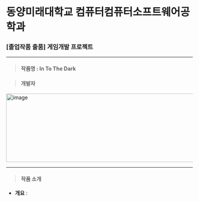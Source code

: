 # 동양미래대학교 컴퓨터컴퓨터소프트웨어공학과
### [졸업작품 출품] 게임개발 프로젝트

***

> #### 작품명 : In To The Dark

> #### 개발자
<img width="739" height="185" alt="image" src="https://github.com/user-attachments/assets/30138970-0160-42fc-97ff-86e66d5859d6" />

***

> #### 작품 소개
- __개요__ : 
